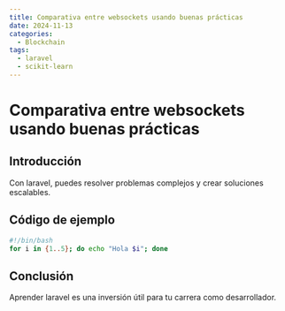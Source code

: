 ```yaml
---
title: Comparativa entre websockets usando buenas prácticas
date: 2024-11-13
categories:
  - Blockchain
tags:
  - laravel
  - scikit-learn
---
```


# Comparativa entre websockets usando buenas prácticas

## Introducción

Con laravel, puedes resolver problemas complejos y crear soluciones escalables.

## Código de ejemplo

```bash
#!/bin/bash
for i in {1..5}; do echo "Hola $i"; done
```

## Conclusión

Aprender laravel es una inversión útil para tu carrera como desarrollador.
